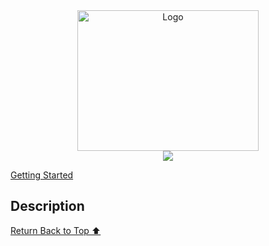 <div align="center">
    <a href="https://github.com/itsmeSamrat" target="_blank">
        <img src="https://www.clipartmax.com/png/middle/112-1128757_iab-logo-dma-logo-ms-azure-logo-microsoft-azure.png" 
        alt="Logo" width="290" height="225">
    </a>
</div>

<div align="center">
<img src="https://readme-typing-svg.demolab.com?font=Fira+Code&duration=3000&pause=1000&center=true&vCenter=true&width=435&lines=Azure+File+and+Resources">
</div>

[Getting Started](#getting-started)

## Description

<!-- Back to the top -->

[Return Back to Top ⬆️](#getting-started)

